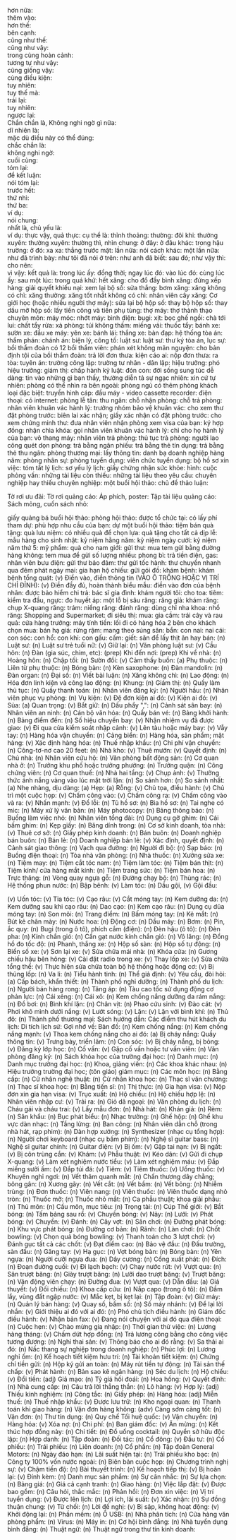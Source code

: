 hơn nữa:  
thêm vào:  
hơn thế:  
bên cạnh:  
cũng như thế:  
cũng như vậy:  
trong cùng hoàn cảnh:  
tương tự như vậy:  
cũng giống vậy:  
cùng điều kiện:  
tuy nhiên:  
tuy thế mà:  
trái lại:  
tuy nhiên:  
ngược lại:  
Chắn chắn là, Không nghi ngờ gì nữa:  
dĩ nhiên là:  
mặc dù điều này có thể đúng:  
chắc chắn là:  
không nghi ngờ:  
cuối cùng:  
tóm lại:  
để kết luận:  
nói tóm lại:  
trước hết:  
thứ nhì:  
thứ ba:  
ví dụ:  
nói chung:  
nhất là, chủ yếu là:  
ví dụ: 
thực vậy, quả thực: 
cụ thể là: 
thỉnh thoảng: 
thường: 
đôi khi: 
thường xuyên: 
thường xuyên: 
thường thì, nhìn chung: 
ở đây: 
ở đâu khác: 
trong hậu trường: 
ở đó: 
xa xa: 
thẳng trước mặt: 
lần nữa: 
nói cách khác: 
một lần nữa: 
như đã trình bày: 
như tôi đã nói ở trên: 
như anh đã biết: 
sau đó; như vậy thì: 
cho nên:    
vì vậy: 
kết quả là: 
trong lúc ấy: 
đồng thời; ngay lúc đó: 
vào lúc đó: 
cùng lúc ấy: 
sau một lúc: 
trong quá khứ: 
hết xăng: 
cho đổ đầy bình xăng: 
đứng xếp hàng: 
giải quyết khiếu nại: 
xem lại bộ số: 
sửa thắng: 
bơm xăng: 
xăng không có chì: 
xăng thường: 
xăng tốt nhất không có chì: 
nhân viên cây xăng: 
Cơ giới học (hoặc nhiều người thợ máy): 
sửa lại bộ hộp số: 
thay bộ hộp số: 
thay dầu mỡ hộp số: 
lấy tiền công và tiền phụ tùng: 
thợ máy: 
thợ thành thạo chuyên môn: 
máy móc: 
nhớt máy: 
bình điện: 
bugi: 
xịt: 
bọc ghế ngồi: 
chà tới lui: 
chất tẩy rửa: 
xà phòng: 
túi không thấm: 
miếng vải: 
thuốc tẩy: 
bánh xe: 
sườn xe: 
đầu xe máy: 
yên xe: 
bánh lái: 
thắng xe: 
bàn đạp: 
hệ thống tòa án: 
thẩm phán: 
chánh án: 
biện lý, công tố: 
luật sư: 
luật sư: 
thư ký tòa án, lục sự: 
bồi thẩm đoàn có 12 bồi thẩm viên: 
phán xét không mãn nguyện: 
cho bản định tội của bồi thẩm đoàn: 
trả lời đơn thưa: 
kiện cáo ai: 
nộp đơn thưa: 
ra tòa: 
tuyên án: 
trường công lập: 
trường tư nhân - dân lập: 
hiệu trưởng: 
phó hiệu trưởng: 
giám thị: 
chấp hành kỷ luật: 
đón con: 
đời sống sung túc dễ dàng: 
tin vào những gì bạn thấy, thường diễn tả sự ngạc nhiên: 
xin cứ tự nhiên: 
phòng có thể nhìn ra bên ngoài: 
phòng ngủ có thêm phòng khách loại đặc biệt: 
truyền hình cáp: 
đầu máy - video cassette recorder: 
điện thoại: 
có internet: 
phòng lễ tân: 
thu ngân: 
chỗ nhận phòng: 
chỗ trả phòng: 
nhân viên khuân vác hành lý: 
trưởng nhóm bảo vệ khuân vác: 
cho xem thư đặt phòng trước: 
biên lai xác nhận; giấy xác nhận có đặt phòng trước: 
cho xem chứng minh thư: 
đưa nhân viên nhận phòng xem visa của bạn: 
ký hợp đồng: 
nhận chìa khóa: 
gọi nhân viên khuân vác hành lý: 
chỉ cho họ hành lý của bạn: 
vô thang máy: 
nhân viên trả phòng: 
thủ tục trả phòng: 
người lao công quét dọn phòng: 
trả bằng ngân phiếu: 
trả bằng thẻ tín dụng: 
trả bằng thẻ thu ngân: 
phòng thương mại: 
lấy thông tin: 
danh bạ doanh nghiệp hàng năm: 
phòng nhân sự: 
phòng tuyển dụng: 
viên chức tuyển dụng: 
bộ hồ sơ xin việc: 
tóm tắt lý lịch: 
sơ yếu lý lịch: 
giấy chứng nhận sức khỏe: 
hình: 
cuộc phỏng vấn: 
những tài liệu còn thiếu: 
những tài liệu theo yêu cầu: 
chuyên nghiệp hay thiếu chuyên nghiệp: 
một buổi hội thảo: 
chủ đề thảo luận: 

Tờ rơi ưu đãi: 
Tờ rơi quảng cáo: 
Áp phích, poster: 
Tập tài liệu quảng cáo: 
Sách mỏng, cuốn sách nhỏ: 







giấy quảng bá buổi hội thảo: 
phòng hội thảo: 
được tổ chức tại: 
có lấy phí tham dự: 
phù hợp nhu cầu của bạn: 
dự một buổi hội thảo: 
tiệm bán quà tặng: 
quà lưu niệm: 
có nhiều quà để chọn lựa: 
quà tặng cho tất cả dịp lễ: 
mẫu hàng cho sinh nhật: 
kỷ niệm hằng năm: 
kỷ niệm ngày cưới: 
kỷ niệm năm thứ 5: 
mỹ phẩm: 
quà cho nam giới: 
gửi thư: 
mua tem gửi bằng đường hàng không: 
tem mua để gửi số lượng nhiều: 
phong bì: 
trả tiền điện, gas: 
nhân viên bưu điện: 
gửi thư bảo đảm: 
thư gửi tốc hành: 
thư chuyển nhanh qua đêm phát ngày mai: 
gia hạn hộ chiếu: 
gửi gói đồ: 
khám bệnh: 
khám bệnh tổng quát: 
(v) Điền vào, điền thông tin (VÀO Ô TRỐNG HOẶC VỊ TRÍ CHỈ ĐỈNH): 
(v) Điền đầy đủ, hoàn thành biểu mẫu: 
điền vào đơn của bệnh nhân: 
được bảo hiểm chi trả: 
bác sĩ gia đình: 
khám người tôi: 
cho toa: 
tiêm: 
kiểm tra đầu, ngực: 
đo huyết áp: 
một lỗ bị sâu răng: 
răng giả: 
khám răng: 
chụp X-quang răng: 
trám: 
niềng răng: 
đánh răng: 
dùng chỉ nha khoa: 
nhổ răng: 
Shopping and Supermarket: 
đi siêu thị: 
mua: 
gia cầm: 
trái cây và rau quả: 
cửa hàng trưởng: 
máy tính tiền: 
lối đi có hàng hóa 2 bên cho khách chọn mua: 
bán hạ giá: 
rừng rậm: 
mang theo súng săn: 
bắn: 
con nai: 
nai cái: 
con sóc: 
con hổ: 
con khỉ: 
con gấu: 
cấm: 
giết: 
săn để lấy thịt ăn hay bán: 
(n) Luật sư: 
(n) Luật sư trẻ tuổi nữ: 
(v) Giữ lại: 
(n) Văn phòng luật sư: 
(v) Cầu hôn: 
(n) Đàn (gia súc, chim, etc): 
(prep) Khi đến nơi: 
(prep) Khi về nhà: 
(n) Hoàng hôn: 
(n) Chập tối: 
(n) Sườn đồi: 
(v) Cảm thấy buồn: 
(a) Phụ thuộc: 
(n) Liên từ phụ thuộc: 
(n) Bóng bàn: 
(n) Kèn saxophone: 
(n) Đàn mandolin: 
(n) Đàn organ: 
(n) Đại số: 
(n) Viết bài luận: 
(n) Xăng không chì: 
(n) Lao động: 
(n) Hóa đơn linh kiện và công lao động: 
(n) Khung: 
(n) Giám thị: 
(n) Quầy làm thủ tục: 
(n) Quầy thanh toán: 
(n) Nhân viên đăng ký: 
(n) Người hầu: 
(n) Nhân viên phục vụ phòng: 
(n) Vụ kiện: 
(v) Đệ đơn kiện ai đó: 
(v) Kiện ai đó: 
(v) Sủa: 
(a) Quan trọng: 
(v) Bắt giữ: 
(n) Dấu phẩy ",": 
(n) Cảnh sát sân bay: 
(n) Nhân viên an ninh: 
(n) Cán bộ văn hóa: 
(n) Quầy bán vé: 
(n) Bảng khởi hành: 
(n) Bảng điểm đến: 
(n) Số hiệu chuyến bay: 
(v) Nhận nhiệm vụ đã được giao: 
(v) Đi qua cửa kiểm soát nhập cảnh: 
(v) Lên tàu hoặc máy bay: 
(v) Vẫy tay: 
(n) Hàng hóa vận chuyển: 
(n) Cảng biển: 
(n) Hàng hóa, sản phẩm; mặt hàng: 
(v) Xác định hàng hóa: 
(n) Thuế nhập khẩu: 
(n) Chi phí vận chuyển: 
(n) Công-tơ-nơ cao 20 feet: 
(n) Nhà kho: 
(v) Thuê mướn: 
(v) Quyết định: 
(n) Chủ nhà: 
(n) Nhân viên cứu hộ: 
(n) Văn phòng bất động sản: 
(n) Cơ quan nhà ở: 
(n) Trưởng khu phố hoặc trưởng phường: 
(n) Trưởng quận: 
(n) Công chứng viên: 
(n) Cơ quan thuế: 
(n) Nhà hai tầng: 
(v) Chụp ảnh: 
(v) Thưởng thức ánh nắng vàng vào lúc mặt trời lặn: 
(n) So sánh hơn: 
(n) So sánh nhất: 
(a) Nhẹ nhàng, dịu dàng: 
(a) Hẹp: 
(a) Rỗng: 
(v) Chủ tọa, điều hành: 
(v) Chủ trì một cuộc họp: 
(v) Chấm công vào: 
(v) Chấm công ra: 
(v) Chấm công vào và ra: 
(v) Nhấn mạnh: 
(v) Đổ lỗi: 
(n) Tủ hồ sơ: 
(n) Bìa hồ sơ: 
(n) Tai nghe có mic: 
(n) Máy xử lý văn bản: 
(n) Máy photocopy: 
(n) Bảng thông báo: 
(n) Buồng làm việc nhỏ: 
(n) Nhân viên tổng đài: 
(n) Dụng cụ gỡ ghim: 
(n) Cái bấm ghim: 
(n) Kẹp giấy: 
(n) Băng dính trong: 
(n) Cơ sở kinh doanh, tòa nhà: 
(v) Thuê cơ sở: 
(n) Giấy phép kinh doanh: 
(n) Bán buôn: 
(n) Doanh nghiệp bán buôn: 
(n) Bán lẻ: 
(n) Doanh nghiệp bán lẻ: 
(v) Xác định, quyết định: 
(n) Cảnh sát giao thông: 
(n) Vạch qua đường: 
(n) Người đi bộ: 
(n) Sạp báo: 
(n) Buồng điện thoại: 
(n) Tòa nhà văn phòng: 
(n) Nhà thuốc: 
(n) Xưởng sửa xe: 
(n) Tiệm may: 
(n) Tiệm cắt tóc nam: 
(n) Tiệm làm tóc: 
(n) Tiệm bán thịt: 
(n) Tiệm kính/ cửa hàng mắt kính: 
(n) Tiệm trang sức: 
(n) Tiệm bán hoa: 
(n) Trực thăng: 
(n) Vòng quay ngựa gỗ: 
(n) Đường chạy bộ: 
(n) Thùng rác: 
(n) Hệ thống phun nước: 
(n) Bập bênh: 
(v) Làm tóc: 
(n) Dầu gội, (v) Gội đầu: 
                   
(v) Uốn tóc: 
(v) Tỉa tóc: 
(v) Cạo râu: 
(v) Cắt móng tay: 
(n) Kem dưỡng da: 
(n) Kem dưỡng sau khi cạo râu: 
(n) Dao cạo: 
(n) Kem cạo râu: 
(n) Dụng cụ dũa móng tay: 
(n) Son môi: 
(n) Trang điểm: 
(n) Bấm móng tay: 
(n) Kẻ mắt: 
(n) Bút kẻ chân mày: 
(n) Nước hoa: 
(n) Động cơ: 
(n) Dầu máy: 
(n) Bơm: 
(n) Pin, ắc quy: 
(n) Bugi (trong ô tô), phích cắm (điện): 
(n) Đèn hậu (ô tô): 
(n) Đèn pha: 
(n) Kính chắn gió: 
(n) Cần gạt nước kính chắn gió: 
(n) Vô lăng: 
(n) Đồng hồ đo tốc độ: 
(n) Phanh, thắng xe: 
(n) Hộp số sàn: 
(n) Hộp số tự động: 
(n) Biển số xe: 
(v) Sơn lại xe: 
(v) Sửa chữa mái nhà: 
(n) Khóa cửa: 
(n) Gương chiếu hậu bên hông: 
(v) Cài đặt radio trong xe: 
(v) Thay lốp xe: 
(v) Sửa chữa tổng thể: 
(v) Thực hiện sửa chữa toàn bộ hệ thống hoặc động cơ:
(v) Bị thủng lốp: 
(n) Va li: 
(n) Tiểu hành tinh: 
(n) Thể giả định: 
(v) Yêu cầu, đòi hỏi: 
(a) Cấp bách, khẩn thiết: 
(n) Thành phố nghỉ dưỡng: 
(n) Thành phố du lịch: 
(n) Người bán hàng rong: 
(n) Tăng áp: 
(n) Tàu cao tốc sử dụng động cơ phản lực: 
(n) Cái xẻng: 
(n) Cái xô: 
(n) Kem chống nắng dưỡng da rám nắng: 
(n) Đồ bơi: 
(n) Bình khí lặn: 
(n) Chân vịt: 
(n) Phao cứu sinh: 
(v) Đào cát: 
(v) Phơi khô mình dưới nắng: 
(v) Lướt sóng: 
(v) Lặn: 
(v) Lặn với bình khí: 
(n) Thủ đô: 
(n) Thành phố thương mại: 
Sách hướng dẫn: 
Các điểm thu hút khách du lịch: 
Di tích lịch sử: 
Gợi nhớ về: 
Bản đồ: 
(n) Kem chống nắng: 
(n) Kem chống nắng mạnh: 
(v) Thoa kem chống nắng cho ai đó: 
(a) Bị cháy nắng: 
Quầy thông tin: 
(v) Trưng bày, triển lãm: 
(n) Con sóc: 
(v) Bị cháy nắng, bị bỏng: 
(v) Đăng ký lớp học: 
(n) Cố vấn: 
(v) Gặp cố vấn hoặc tư vấn viên: 
(n) Văn phòng đăng ký: 
(n) Sách khóa học của trường đại học: 
(n) Danh mục: 
(n) Danh mục trường đại học: 
(n) Khoa, giảng viên: 
(n) Các khoa khác nhau: 
(n) Hiệu trưởng trường đại học; (tôn giáo) giám mục: 
(n) Các môn học: 
(n) Bằng cấp: 
(n) Cử nhân nghệ thuật: 
(n) Cử nhân khoa học: 
(n) Thạc sĩ văn chương: 
(n) Thạc sĩ khoa học: 
(n) Bằng tiến sĩ: 
(n) Thị thực: 
(n) Gia hạn visa: 
(v) Nộp đơn xin gia hạn visa: 
(v) Trục xuất: 
(n) Hộ chiếu: 
(n) Hộ chiếu hợp lệ: 
(n) Nhân viên nhập cư: 
(v) Trải ra: 
(n) Giỏ dã ngoại: 
(n) Văn phòng du lịch: 
(n) Cháu gái và cháu trai: 
(v) Lấy mẫu đơn: 
(n) Nhà hát: 
(n) Khán giả: 
(n) Rèm: 
(n) Sân khấu: 
(n) Bục phát biểu: 
(n) Nhạc trưởng: 
(n) Ghế hộp: 
(n) Ghế khu vực dàn nhạc: 
(n) Tầng lửng: 
(n) Ban công: 
(n) Nhân viên dẫn chỗ (trong nhà hát, rạp phim): 
(n) Dàn hợp xướng: 
(n) Synthesizer (nhạc cụ tổng hợp): 
(n) Người chơi keyboard (nhạc cụ bấm phím): 
(n) Nghệ sĩ guitar bass: 
(n) Nghệ sĩ guitar chính: 
(n) Guitar điện: 
(v) Bị ốm: 
(v) Gặp tai nạn: 
(v) Bị ngất: 
(v) Bị côn trùng cắn: 
(v) Khám: 
(v) Phẫu thuật: 
(v) Kéo dãn: 
(v) Gửi đi chụp X-quang: 
(v) Làm xét nghiệm nước tiểu: 
(v) Làm xét nghiệm máu: 
(v) Đắp miếng sưởi ấm: 
(v) Đắp túi đá: 
(v) Tiêm: 
(v) Tiêm thuốc: 
(v) Uống thuốc: 
(v) Khuyên nghỉ ngơi: 
(n) Vết thâm quanh mắt: 
(n) Chấn thương dây chằng; bông gân: 
(n) Xương gãy: 
(n) Vết cắt: 
(n) Vết bầm: 
(n) Vết bỏng: 
(n) Nhiễm trùng: 
(n) Đơn thuốc: 
(n) Viên nang: 
(n) Viên thuốc: 
(n) Viên thuốc dạng nhỏ tròn: 
(n) Thuốc mỡ: 
(n) Thuốc nhỏ mắt: 
(n) Ca phẫu thuật; khoa giải phẫu: 
(n) Thủ môn: 
(n) Cầu môn, mục tiêu: 
(n) Trọng tài: 
(n) Cúp Thế giới: 
(v) Bắt bóng: 
(n) Tấm bảng sau rổ: 
(v) Chuyền bóng: 
(v) Nảy: 
(n) Lưới: 
(v) Phát bóng: 
(v) Chuyền: 
(v) Đánh: 
(n) Cây vợt: 
(n) Sân chơi: 
(n) Đường phát bóng: 
(n) Khu vực phát bóng: 
(n) Đường cơ bản: 
(n) Rãnh: 
(n) Làn chơi: 
(n) Chốt bowling: 
(v) Chọn quả bóng bowling: 
(v) Thanh toán cho 3 lượt chơi: 
(v) Đánh gục tất cả các chốt: 
(v) Đạt điểm cao: 
(n) Bảo vệ đầu: 
(n) Đấu trường, sàn đấu: 
(n) Găng tay: 
(v) Hạ gục: 
(n) Vợt bóng bàn: 
(n) Bóng bàn: 
(n) Yên ngựa: 
(n) Người cưỡi ngựa đua: 
(n) Dây cương: 
(n) Cổng xuất phát: 
(n) Đích: 
(n) Đoạn đường cuối: 
(v) Đi lạch bạch: 
(v) Chạy nước rút: 
(v) Vượt qua: 
(n) Sân trượt băng: 
(n) Giày trượt băng: 
(n) Lưỡi dao trượt băng: 
(v) Trượt băng: 
(n) Vận động viên chạy: 
(n) Đường đua: 
(v) Vượt qua: 
(v) Dẫn đầu: 
(a) Giả thuyết: 
(v) Đối chiếu: 
(n) Khoa cấp cứu: 
(n) Nắp capo (trong ô tô):
(n) Đầm lầy, vùng đất ngập nước: 
(v) Mắc kẹt, bị kẹt lại: 
(n) Tập đoàn: 
(v) Giữ máy: 
(n) Quản lý bán hàng: 
(v) Quay số, bấm số: 
(n) Số máy nhánh: 
(v) Để lại lời nhắn: 
(v) Giới thiệu ai đó với ai đó: 
(n) Phó chủ tịch điều hành: 
(n) Giám đốc điều hành: 
(v) Nhận bản fax: 
(v) Đang nói chuyện với ai đó qua điện thoại: 
(n) Cuộc hẹn: 
(v) Chào mừng gia nhập: 
(n) Thời gian thử việc: 
(n) Lương hàng tháng: 
(v) Chấm dứt hợp đồng: 
(n) Trả lương công bằng cho công việc tương đương: 
(n) Nghỉ thai sản: 
(v) Thông báo cho ai đó rằng: 
(v) Sa thải ai đó: 
(n) Nấc thang sự nghiệp trong doanh nghiệp: 
(n) Phúc lợi: 
(n) Lương nghỉ ốm: 
(n) Kế hoạch tiết kiệm hưu trí: 
(n) Tài khoản tiết kiệm: 
(n) Chứng chỉ tiền gửi: 
(n) Hộp ký gửi an toàn: 
(n) Máy rút tiền tự động: 
(n) Tài sản thế chấp: 
(v) Phát hành: 
(n) Bản sao kê ngân hàng: 
(n) Séc du lịch: 
(n) Hộ chiếu: 
(v) Đổi tiền: 
(adj) Giả mạo: 
(n) Tỷ giá hối đoái: 
(n) Hoa hồng: 
(v) Quyết định: 
(n) Nhà cung cấp: 
(n) Câu trả lời thẳng thắn: 
(n) Lô hàng: 
(v) Hợp lý: 
(adj) Thiếu kinh nghiệm: 
(n) Công tắc: 
(n) Giấy phép: 
(n) Hàng hóa: 
(adj) Miễn thuế: 
(n) Thuế nhập khẩu: 
(v) Được lưu trữ: 
(n) Kho ngoại quan: 
(n) Thanh toán khi giao hàng: 
(n) Vận đơn hàng không: 
(adv) Càng sớm càng tốt: 
(n) Vận đơn: 
(n) Thư tín dụng: 
(n) Quy chế Tối huệ quốc: 
(v) Vận chuyển: 
(n) Hàng hóa: 
(v) Xóa nợ: 
(n) Chi phí: 
(n) Ban giám đốc: 
(v) Ăn mừng: 
(n) Kết thúc hợp đồng này: 
(n) Chi tiết: 
(n) Đồ uống cocktail: 
(n) Quyền sở hữu độc lập: 
(n) Hợp danh: 
(n) Tập đoàn: 
(n) Đối tác: 
(n) Cổ đông: 
(v) Đầu tư: 
(n) Cổ phiếu: 
(n) Trái phiếu: 
(n) Liên doanh: 
(n) Cổ phần: 
(n) Tập đoàn General Motors: 
(n) Ngày đáo hạn: 
(n) Lãi suất hiện tại: 
(n) Trái phiếu kho bạc: 
(n) Công ty 100% vốn nước ngoài: 
(n) Biên bản cuộc họp: 
(n) Chương trình nghị sự: 
(v) Chậm tiến độ: 
(n) Bài thuyết trình: 
(n) Kế hoạch tiếp thị: 
(v) Bị hoãn lại: 
(v) Đính kèm: 
(n) Danh mục sản phẩm: 
(n) Sự cân nhắc: 
(n) Sự lựa chọn: 
(n) Bảng giá: 
(n) Giá cả cạnh tranh: 
(n) Giao hàng: 
(n) Việc lắp đặt: 
(v) Được bao gồm: 
(n) Câu hỏi, thắc mắc: 
(n) Phản hồi: 
(n) Đơn xin việc: 
(n) Vị trí tuyển dụng: 
(v) Được lên lịch: 
(n) Lợi ích, lãi suất: 
(v) Xác nhận: 
(n) Sự đồng thuận chung: 
(v) Từ chối: 
(n) Lời đề nghị: 
(v) Bị sập, không hoạt động: 
(v) Khởi động lại: 
(n) Phần mềm: 
(n) Ổ USB: 
(n) Nhà phân tích: 
(n) Cửa hàng văn phòng phẩm: 
(n) Virus: 
(n) Máy in: 
(n) Cơ hội bình đẳng: 
(n) Nhà tuyển dụng bình đẳng: 
(n) Thuật ngữ: 
(n) Thuật ngữ trong thư tín kinh doanh: 